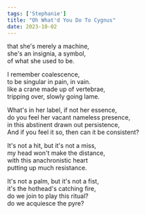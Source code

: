 ```yaml
---
tags: ['Stephanie']
title: "Oh What'd You Do To Cygnus"
date: 2023-10-02
---
```


that she's merely a machine,  
she's an insignia, a symbol,  
of what she used to be.

I remember coalescence,  
to be singular in pain, in vain.  
like a crane made up of vertebrae,  
tripping over, slowly going lame.

What's in her label, if not her essence,  
do you feel her vacant nameless presence,  
in this abstinent drawn out persistence,  
And if you feel it so, then can it be consistent?

It's not a hit, but it's not a miss,  
my head won't make the distance,  
with this anachronistic heart  
putting up much resistance.

It's not a palm, but it's not a fist,  
it's the hothead's catching fire,  
do we join to play this ritual?  
do we acquiesce the pyre?
